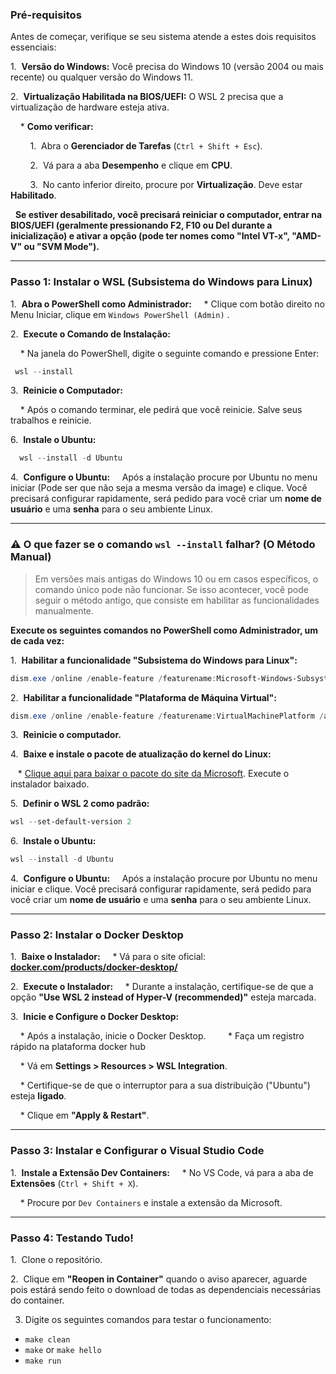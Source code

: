 ### Pré-requisitos

Antes de começar, verifique se seu sistema atende a estes dois requisitos essenciais:

1.  **Versão do Windows:** Você precisa do Windows 10 (versão 2004 ou mais recente) ou qualquer versão do Windows 11.

2.  **Virtualização Habilitada na BIOS/UEFI:** O WSL 2 precisa que a virtualização de hardware esteja ativa.

    * **Como verificar:**

        1.  Abra o **Gerenciador de Tarefas** (`Ctrl + Shift + Esc`).

        2.  Vá para a aba **Desempenho** e clique em **CPU**.

        3.  No canto inferior direito, procure por **Virtualização**. Deve estar **Habilitado**.



  **Se estiver desabilitado, você precisará reiniciar o computador, entrar na BIOS/UEFI (geralmente pressionando F2, F10 ou Del durante a inicialização) e ativar a opção (pode ter nomes como "Intel VT-x", "AMD-V" ou "SVM Mode").**

---
### Passo 1: Instalar o WSL (Subsistema do Windows para Linux)

1.  **Abra o PowerShell como Administrador:**
    * Clique com botão direito no Menu Iniciar, clique em `Windows PowerShell (Admin)` .

2.  **Execute o Comando de Instalação:**

    * Na janela do PowerShell, digite o seguinte comando e pressione Enter:
```powershell
 wsl --install
```


3.  **Reinicie o Computador:**

    * Após o comando terminar, ele pedirá que você reinicie. Salve seus trabalhos e reinicie.

6.  **Instale o Ubuntu:**

```powershell
  wsl --install -d Ubuntu
```
  

4.  **Configure o Ubuntu:**
    Após a instalação procure por Ubuntu no menu iniciar (Pode ser que não seja a mesma versão da image) e clique. Você precisará  configurar rapidamente, será pedido para você criar um **nome de usuário** e uma **senha** para o seu ambiente Linux. 

---
### ⚠️ O que fazer se o comando `wsl --install` falhar? (O Método Manual)

  

> Em versões mais antigas do Windows 10 ou em casos específicos, o comando único pode não funcionar. Se isso acontecer, você pode seguir o método antigo, que consiste em habilitar as funcionalidades manualmente.

  

**Execute os seguintes comandos no PowerShell como Administrador, um de cada vez:**

  

1.  **Habilitar a funcionalidade "Subsistema do Windows para Linux":**
```powershell
dism.exe /online /enable-feature /featurename:Microsoft-Windows-Subsystem-Linux /all /norestart     
```

  

2.  **Habilitar a funcionalidade "Plataforma de Máquina Virtual":**
```powershell
dism.exe /online /enable-feature /featurename:VirtualMachinePlatform /all /norestart
```

3.  **Reinicie o computador.**

4.  **Baixe e instale o pacote de atualização do kernel do Linux:**

   * [Clique aqui para baixar o pacote do site da Microsoft](https://wslstorestorage.blob.core.windows.net/wslblob/wsl_update_x64.msi). Execute o instalador baixado.


5.  **Definir o WSL 2 como padrão:**
```powershell
wsl --set-default-version 2
```

6.  **Instale o Ubuntu:**
```powershell
wsl --install -d Ubuntu
```
  
4.  **Configure o Ubuntu:**
    Após a instalação procure por Ubuntu no menu iniciar e clique. Você precisará  configurar rapidamente, será pedido para você criar um **nome de usuário** e uma **senha** para o seu ambiente Linux.
    
---

### Passo 2: Instalar o Docker Desktop
  1.  **Baixe o Instalador:**
    * Vá para o site oficial: [**docker.com/products/docker-desktop/**](https://www.docker.com/products/docker-desktop/)

2.  **Execute o Instalador:**
    * Durante a instalação, certifique-se de que a opção **"Use WSL 2 instead of Hyper-V (recommended)"** esteja marcada.

3.  **Inicie e Configure o Docker Desktop:**

    * Após a instalação, inicie o Docker Desktop.
    
    * Faça um registro rápido na plataforma docker hub

    * Vá em **Settings > Resources > WSL Integration**.

    * Certifique-se de que o interruptor para a sua distribuição ("Ubuntu") esteja **ligado**.

    * Clique em **"Apply & Restart"**.
    
---
  
### Passo 3: Instalar e Configurar o Visual Studio Code

1.  **Instale a Extensão Dev Containers:**
    * No VS Code, vá para a aba de **Extensões** (`Ctrl + Shift + X`).

    * Procure por `Dev Containers` e instale a extensão da Microsoft.
  
---
### Passo 4: Testando Tudo!

1.  Clone o repositório.

2.  Clique em **"Reopen in Container"** quando o aviso aparecer, aguarde pois estárá sendo feito o download de todas as dependenciais necessárias do container. 

3. Digite os seguintes comandos para testar o funcionamento:
- `make clean` 
- `make` or `make hello`
- `make run`

 

